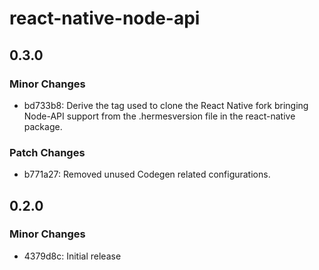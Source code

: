 # react-native-node-api

## 0.3.0

### Minor Changes

- bd733b8: Derive the tag used to clone the React Native fork bringing Node-API support from the .hermesversion file in the react-native package.

### Patch Changes

- b771a27: Removed unused Codegen related configurations.

## 0.2.0

### Minor Changes

- 4379d8c: Initial release
